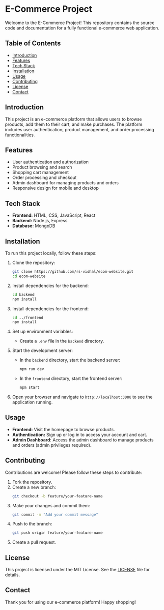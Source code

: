# E-Commerce Project

Welcome to the E-Commerce Project! This repository contains the source code and documentation for a fully functional e-commerce web application.

## Table of Contents

- [Introduction](#introduction)
- [Features](#features)
- [Tech Stack](#tech-stack)
- [Installation](#installation)
- [Usage](#usage)
- [Contributing](#contributing)
- [License](#license)
- [Contact](#contact)

## Introduction

This project is an e-commerce platform that allows users to browse products, add them to their cart, and make purchases. The platform includes user authentication, product management, and order processing functionalities.

## Features

- User authentication and authorization
- Product browsing and search
- Shopping cart management
- Order processing and checkout
- Admin dashboard for managing products and orders
- Responsive design for mobile and desktop

## Tech Stack

- **Frontend:** HTML, CSS, JavaScript, React
- **Backend:** Node.js, Express
- **Database:** MongoDB



## Installation

To run this project locally, follow these steps:

1. Clone the repository:
    ```bash
    git clone https://github.com/rs-vishal/ecom-website.git
    cd ecom-website
    ```

2. Install dependencies for the backend:
    ```bash
    cd backend
    npm install
    ```

3. Install dependencies for the frontend:
    ```bash
    cd ../frontend
    npm install
    ```

4. Set up environment variables:
    - Create a `.env` file in the `backend` directory.
    

5. Start the development server:
    - In the `backend` directory, start the backend server:
      ```bash
      npm run dev
      ```

    - In the `frontend` directory, start the frontend server:
      ```bash
      npm start
      ```

6. Open your browser and navigate to `http://localhost:3000` to see the application running.

## Usage

- **Frontend:** Visit the homepage to browse products.
- **Authentication:** Sign up or log in to access your account and cart.
- **Admin Dashboard:** Access the admin dashboard to manage products and orders (admin privileges required).

## Contributing

Contributions are welcome! Please follow these steps to contribute:

1. Fork the repository.
2. Create a new branch:
    ```bash
    git checkout -b feature/your-feature-name
    ```
3. Make your changes and commit them:
    ```bash
    git commit -m "Add your commit message"
    ```
4. Push to the branch:
    ```bash
    git push origin feature/your-feature-name
    ```
5. Create a pull request.

## License

This project is licensed under the MIT License. See the [LICENSE](LICENSE) file for details.

## Contact



Thank you for using our e-commerce platform! Happy shopping!
